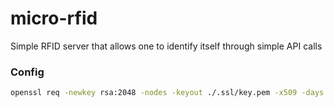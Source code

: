 # micro-rfid
Simple RFID server that allows one to identify itself through simple API calls

### Config

```bash
openssl req -newkey rsa:2048 -nodes -keyout ./.ssl/key.pem -x509 -days 365 -out ./.ssl/certificate.pem
```
